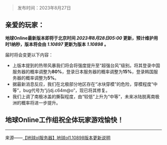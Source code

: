 > 发布时间：2023年8月27日

## 亲爱的玩家：

**地球Online最新版本即将于北京时间 *2023年8月28日05:00* 更新，预计维护用时1纳秒，版本将会由 *1.10897* 更新为版本 *1.10898* 。**

届时将会变更以下内容：

* 上版本提到的热带风暴我们将会将强度提升至“超强台风”级别。将其登录中国服务器的概率调整为**80%**，登录日本服务器的概率调整为**15%**，登录韩国服务器的概率调整为**5%**。
* 据最新消息反应，我们在北极部分地区存在“冰块穿模”的危险，穿模程度“中等”，bug代号为“j/jdj.c64m@o”，现已将其修复。
* 我们上调了南极冰盖的撕裂程度，由“较低”上升为“中等”，未来冰陆脱离南极洲的概率将进一步提升。

## 地球Online工作组祝全体玩家游戏愉快！

---

来源——[【地球ol服务器】地球ol1.10898版本更新说明](https://www.bilibili.com/video/BV1Bu4y1e7vh)